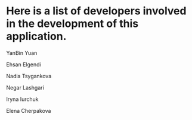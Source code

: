 # Here is a list of developers involved in the development of this application.

YanBin Yuan

Ehsan Elgendi

Nadia Tsygankova

Negar Lashgari

Iryna Iurchuk

Elena Cherpakova
